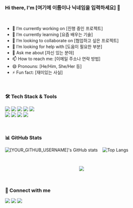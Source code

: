<!-- 
수정할 부분은 [ ] 대괄호로 표시해 두었습니다. 
필요 없는 부분은 과감하게 삭제하고, 원하는 내용을 더 추가해서 자신만의 프로필을 만들어보세요! 
-->

### Hi there, I'm [여기에 이름이나 닉네임을 입력하세요] 👋 

<br>

<!-- 자기소개 -->
- 🔭 I’m currently working on [진행 중인 프로젝트]
- 🌱 I’m currently learning [요즘 배우는 기술]
- 👯 I’m looking to collaborate on [협업하고 싶은 프로젝트]
- 🤔 I’m looking for help with [도움이 필요한 부분]
- 💬 Ask me about [자신 있는 분야]
- 📫 How to reach me: [이메일 주소나 연락 방법]
- 😄 Pronouns: [He/Him, She/Her 등]
- ⚡ Fun fact: [재미있는 사실]

<br>

<!-- 기술 스택 -->
### 🛠️ Tech Stack & Tools

<p>
  <img src="https://img.shields.io/badge/JavaScript-F7DF1E?style=for-the-badge&logo=javascript&logoColor=black">
  <img src="https://img.shields.io/badge/React-61DAFB?style=for-the-badge&logo=react&logoColor=black">
  <img src="https://img.shields.io/badge/Node.js-339933?style=for-the-badge&logo=Node.js&logoColor=white">
  <img src="https://img.shields.io/badge/Python-3776AB?style=for-the-badge&logo=python&logoColor=white">
  <img src="https://img.shields.io/badge/Docker-2496ED?style=for-the-badge&logo=docker&logoColor=white">
  <br>
  <img src="https://img.shields.io/badge/Amazon_AWS-232F3E?style=for-the-badge&logo=amazon-aws&logoColor=white">
  <img src="https://img.shields.io/badge/Git-F05032?style=for-the-badge&logo=git&logoColor=white">
  <img src="https://img.shields.io/badge/Notion-000000?style=for-the-badge&logo=notion&logoColor=white">
  <img src="https://img.shields.io/badge/Figma-F24E1E?style=for-the-badge&logo=figma&logoColor=white">
</p>

<br>

<!-- GitHub 통계 -->
### 📊 GitHub Stats

<!-- 
중요: 아래 링크에서 [YOUR_GITHUB_USERNAME] 부분을 본인의 깃헙 아이디로 꼭 변경해주세요!
테마(theme)는 여러 종류가 있으니, 원하는 디자인으로 변경할 수 있습니다. (예: dark, radical, merko, gruvbox, tokyonight, onedark, cobalt, synthwave, highcontrast, dracula)
-->
<p>
  <img src="https://github-readme-stats.vercel.app/api?username=[1447764]&show_icons=true&theme=radical" alt="[YOUR_GITHUB_USERNAME]'s GitHub stats" />
    
  <img src="https://github-readme-stats.vercel.app/api/top-langs/?username=[1447764]&layout=compact&theme=radical" alt="Top Langs" />
</p>

<br>

<!-- 방문자 수 -->
<p align="center">
  <a href="https://hits.seeyoufarm.com">
    <img src="https://hits.seeyoufarm.com/api/count/incr/i/[YOUR_GITHUB_USERNAME]?theme=C879FF&count_bg=%2379C83D&title_bg=%23555555&icon=github.svg&edge_flat=false"/>
  </a>
</p>

<br>

<!-- 소셜 링크 -->
### 🤝 Connect with me

<p>
  <a href="mailto:[YOUR_EMAIL@example.com]"><img src="https://img.shields.io/badge/Gmail-D14836?style=for-the-badge&logo=gmail&logoColor=white"></a>
  <a href="[YOUR_BLOG_URL]"><img src="https://img.shields.io/badge/Blog-1e90ff?style=for-the-badge&logo=blogger&logoColor=white"></a>
  <a href="https://www.linkedin.com/in/[YOUR_LINKEDIN_ID]"><img src="https://img.shields.io/badge/LinkedIn-0077B5?style=for-the-badge&logo=linkedin&logoColor=white"></a>
</p>
